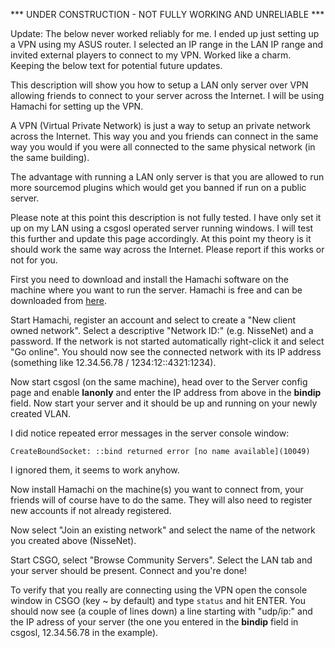 *** UNDER CONSTRUCTION - NOT FULLY WORKING AND UNRELIABLE ***

Update: The below never worked reliably for me. I ended up just setting up a VPN using my ASUS router. I selected an IP range in the LAN IP range and invited external players to connect to my VPN. Worked like a charm. Keeping the below text for potential future updates.

This description will show you how to setup a LAN only server over VPN allowing friends to connect to your server across the Internet. I will be using Hamachi for setting up the VPN.

A VPN (Virtual Private Network) is just a way to setup an private network across the Internet. This way you and you friends can connect in the same way you would if you were all connected to the same physical network (in the same building).

The advantage with running a LAN only server is that you are allowed to run more sourcemod plugins which would get you banned if run on a public server.

Please note at this point this description is not fully tested. I have only set it up on my LAN using a csgosl operated server running windows. I will test this further and update this page accordingly. At this point my theory is it should work the same way across the Internet. Please report if this works or not for you.

First you need to download and install the Hamachi software on the machine where you want to run the server. Hamachi is free and can be downloaded from [here](http://vpn.net/). 

Start Hamachi, register an account and select to create a "New client owned network". Select a descriptive "Network ID:" (e.g. NisseNet) and a password. If the network is not started automatically right-click it and select "Go online". You should now see the connected network with its IP address (something like 12.34.56.78 / 1234:12::4321:1234).

Now start csgosl (on the same machine), head over to the Server config page and enable **lanonly** and enter the IP address from above in the **bindip** field. Now start your server and it should be up and running on your newly created VLAN.

I did notice repeated error messages in the server console window:

`CreateBoundSocket: ::bind returned error [no name available](10049)`

I ignored them, it seems to work anyhow.

Now install Hamachi on the machine(s) you want to connect from, your friends will of course have to do the same. They will also need to register new accounts if not already registered.

Now select "Join an existing network" and select the name of the network you created above (NisseNet). 

Start CSGO, select "Browse Community Servers". Select the LAN tab and your server should be present. Connect and you're done!

To verify that you really are connecting using the VPN open the console window in CSGO (key ~ by default) and type `status` and hit ENTER. You should now see (a couple of lines down) a line starting with "udp/ip:" and the IP adress of your server (the one you entered in the **bindip** field in csgosl, 12.34.56.78 in the example).

